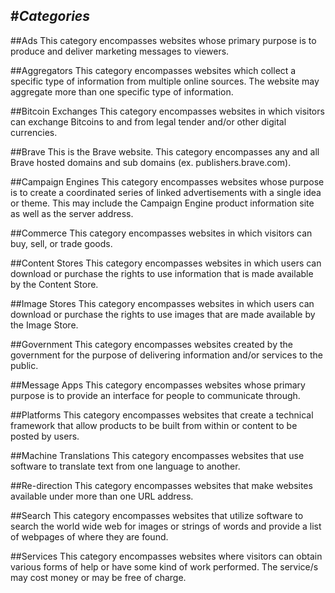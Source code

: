 #*Categories*
-------

##Ads
This category encompasses websites whose primary purpose is to produce and deliver marketing messages to viewers.

##Aggregators
This category encompasses websites which collect a specific type of information from multiple online sources. The website may aggregate more than one specific type of information.

##Bitcoin Exchanges
This category encompasses websites in which visitors can exchange Bitcoins to and from legal tender and/or other digital currencies.

##Brave
This is the Brave website.  This category encompasses any and all Brave hosted domains and sub domains (ex. publishers.brave.com).

##Campaign Engines
This category encompasses websites whose purpose is to create a coordinated series of linked advertisements with a single idea or theme.  This may include the Campaign Engine product information site as well as the server address.

##Commerce
This category encompasses websites in which visitors can buy, sell, or trade goods.

##Content Stores
This category encompasses websites in which users can download or purchase the rights to use information that is made available by the Content Store.

##Image Stores
This category encompasses websites in which users can download or purchase the rights to use images that are made available by the Image Store.

##Government
This category encompasses websites created by the government for the purpose of delivering information and/or services to the public.

##Message Apps
This category encompasses websites whose primary purpose is to provide an interface for people to communicate through.

##Platforms
This category encompasses websites that create a technical framework that allow products to be built from within or content to be posted by users.

##Machine Translations
This category encompasses websites that use software to translate text from one language to another.

##Re-direction
This category encompasses websites that make websites available under more than one URL address.

##Search
This category encompasses websites that utilize software to search the world wide web for images or strings of words and provide a list of webpages of where they are found.

##Services
This category encompasses websites where visitors can obtain various forms of help or have some kind of work performed. The service/s may cost money or may be free of charge.

